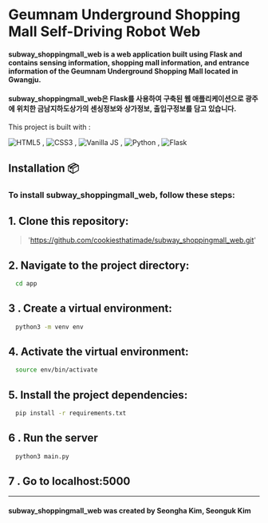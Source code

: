 # Geumnam Underground Shopping Mall Self-Driving Robot Web

#### subway_shoppingmall_web is a web application built using Flask and contains sensing information, shopping mall information, and entrance information of the Geumnam Underground Shopping Mall located in Gwangju.
#### subway_shoppingmall_web은 Flask를 사용하여 구축된 웹 애플리케이션으로 광주에 위치한 금남지하도상가의 센싱정보와 상가정보, 출입구정보를 담고 있습니다.


This project is built with :

![HTML5](https://www.w3.org/html/logo/downloads/HTML5_Logo_64.png) , ![CSS3](https://upload.wikimedia.org/wikipedia/commons/thumb/d/d5/CSS3_logo_and_wordmark.svg/48px-CSS3_logo_and_wordmark.svg.png) , ![Vanilla JS](https://upload.wikimedia.org/wikipedia/commons/thumb/9/99/Unofficial_JavaScript_logo_2.svg/64px-Unofficial_JavaScript_logo_2.svg.png) , ![Python](https://www.quintagroup.com/++theme++quintagroup-theme/images/logo_python_section.png) , ![Flask](https://www.quintagroup.com/services/service-images/flask.png)



## Installation 📦
### To install subway_shoppingmall_web, follow these steps:
## 1. Clone this repository:
>'https://github.com/cookiesthatimade/subway_shoppingmall_web.git'
## 2. Navigate to the project directory:


```bash
  cd app
```
## 3 . Create a virtual environment:
```bash
  python3 -m venv env
```
## 4. Activate the virtual environment:
```bash
  source env/bin/activate
```
## 5. Install the project dependencies:
```bash
  pip install -r requirements.txt
```
## 6 . Run the server
```bash
  python3 main.py
```
## 7 . Go to localhost:5000
---


#### subway_shoppingmall_web was created by Seongha Kim, Seonguk Kim
